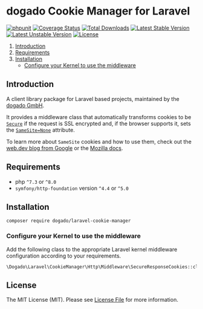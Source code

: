 dogado Cookie Manager for Laravel
===============

[![phpunit](https://github.com/dogado-group/laravel-cookie-manager/actions/workflows/phpunit.yml/badge.svg)](https://github.com/dogado-group/laravel-cookie-manager/actions/workflows/phpunit.yml)
[![Coverage Status](https://coveralls.io/repos/github/dogado-group/laravel-cookie-manager/badge.svg?branch=main)](https://coveralls.io/github/dogado-group/laravel-cookie-manager?branch=main)
[![Total Downloads](https://poser.pugx.org/dogado/laravel-cookie-manager/downloads)](https://packagist.org/packages/dogado/laravel-cookie-manager)
[![Latest Stable Version](https://poser.pugx.org/dogado/laravel-cookie-manager/v/stable)](https://packagist.org/packages/dogado/laravel-cookie-manager)
[![Latest Unstable Version](https://poser.pugx.org/dogado/laravel-cookie-manager/v/unstable.png)](https://packagist.org/packages/dogado/laravel-cookie-manager)
[![License](https://poser.pugx.org/dogado/laravel-cookie-manager/license)](https://packagist.org/packages/dogado/laravel-cookie-manager)

<!-- TOC -->

1. [Introduction](#introduction)
1. [Requirements](#requirements)
1. [Installation](#installation)
   - [Configure your Kernel to use the middleware](#configure-your-kernel-to-use-the-middleware)

<!-- /TOC -->

## Introduction

A client library package for Laravel based projects, maintained by the [dogado GmbH](https://dogado.de).

It provides a middleware class that automatically transforms cookies to be
[`Secure`](https://developer.mozilla.org/en-US/docs/Web/HTTP/Cookies#restrict_access_to_cookies) if the request is SSL
encrypted and, if the browser supports it, sets the
[`SameSite=None`](https://developer.mozilla.org/en-US/docs/Web/HTTP/Headers/Set-Cookie/SameSite) attribute.

To learn more about `SameSite` cookies and how to use them, check out the
[web.dev blog from Google](https://web.dev/samesite-cookies-explained/) or the
[Mozilla docs](https://developer.mozilla.org/en-US/docs/Web/HTTP/Headers/Set-Cookie/SameSite).

## Requirements
* php `^7.3` or `^8.0`
* `symfony/http-foundation` version `^4.4` or `^5.0`

## Installation

```
composer require dogado/laravel-cookie-manager
```

### Configure your Kernel to use the middleware

Add the following class to the appropriate Laravel kernel middleware configuration according to your requirements.
```
\Dogado\Laravel\CookieManager\Http\Middleware\SecureResponseCookies::class
```

## License

The MIT License (MIT). Please see [License File](LICENSE) for more information.
